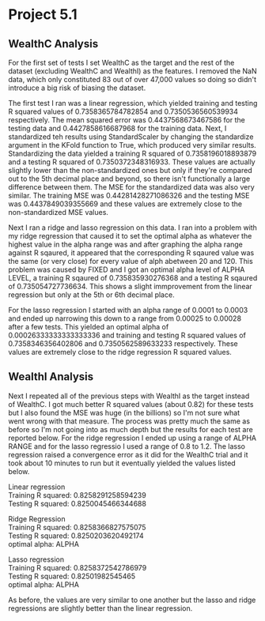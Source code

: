 # Project 5.1

## WealthC Analysis

For the first set of tests I set WealthC as the target and the rest of the dataset (excluding WealthC and WealthI) as the features. I removed the NaN data, which only constituted 83 out of over 47,000 values so doing so didn't introduce a big risk of biasing the dataset.  

The first test I ran was a linear regression, which yielded training and testing R squared values of 0.7358365784782854 and 0.7350536560539934 respectively. The mean squared error was 0.4437568673467586 for the testing data and 0.4427858616687968 for the training data. Next, I standardized teh results using StandardScaler by changing the standardize argument in the KFold function to True, which produced very similar results. Standardizing the data yielded a training R squared of 0.7358196018893879 and a testing R squared of 0.7350372348316933. These values are actually slightly lower than the non-standardized ones but only if they're compared out to the 5th decimal place and beyond, so there isn't functionally a large difference between them. The MSE for the standardized data was also very similar. The training MSE was 0.44281428271086326 and the testing MSE was 0.4437849039355669 and these values are extremely close to the non-standardized MSE values.

Next I ran a ridge and lasso regression on this data. I ran into a problem with my ridge regression that caused it to set the optimal alpha as whatever the highest value in the alpha range was and after graphing the alpha range against R sqaured, it appeared that the corresponding R sqaured value was the same (or very close) for every value of alph abetween 20 and 120. This problem was caused by FIXED and I got an optimal alpha level of ALPHA LEVEL, a training R sqaured of 0.735835930276368 and a testing R sqaured of 0.735054727736634. This shows a slight immprovement from the linear regression but only at the 5th or 6th decimal place.

For the lasso regression I started with an alpha range of 0.0001 to 0.0003 and ended up narrowing this down to a range from 0.00025 to 0.00028 after a few tests. This yielded an optimal alpha of 0.00026333333333333336 and training and testing R squared values of 0.7358346356402806 and 0.7350562589633233 respectively. These values are extremely close to the ridge regression R squared values. 

## WealthI Analysis

Next I repeated all of the previous steps with WealthI as the target instead of WealthC. I got much better R squared values (about 0.82) for these tests but I also found the MSE was huge (in the billions) so I'm not sure what went wrong with that measure. The process was pretty much the same as before so I'm not going into as much depth but the results for each test are reported below. For the ridge regression I ended up using a range of ALPHA RANGE and for the lasso regressio I used a range of 0.8 to 1.2. The lasso regression raised a convergence error as it did for the WealthC trial and it took about 10 minutes to run but it eventually yielded the values listed below.

Linear regression   
Training R squared: 0.8258291258594239  
Testing R squared: 0.8250045466344688  

Ridge Regression  
Training R squared: 0.8258366827575075  
Testing R squared: 0.8250203620492174  
optimal alpha: ALPHA  

Lasso regression  
Training R squared: 0.8258372542786979  
Testing R squared: 0.82501982545465  
optimal alpha: ALPHA  

As before, the values are very similar to one another but the lasso and ridge regressions are slightly better than the linear regression.
